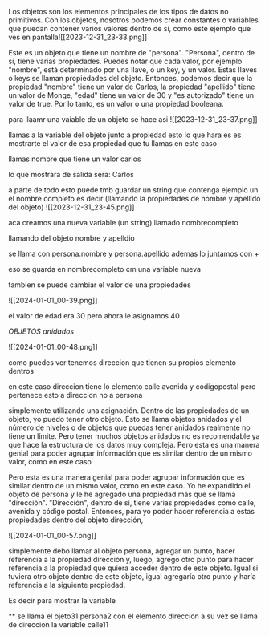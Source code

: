 


 Los objetos son los elementos principales de los tipos de datos no primitivos. Con los objetos, nosotros podemos crear constantes o variables que puedan contener varios valores dentro de sí, como este ejemplo que ves en pantalla![[2023-12-31_23-33.png]]


 Este es un objeto que tiene un nombre de "persona". "Persona", dentro de sí, tiene varias propiedades. Puedes notar que cada valor, por ejemplo "nombre", está determinado por una llave, o un key, y un valor. Estas llaves o keys se llaman propiedades del objeto. Entonces, podemos decir que la propiedad "nombre" tiene un valor de Carlos, la propiedad "apellido" tiene un valor de Monge, "edad" tiene un valor de 30 y "es autorizado" tiene un valor de true. Por lo tanto, es un valor o una propiedad booleana. 

para llaamr una vaiable de un objeto se hace asi
![[2023-12-31_23-37.png]]

llamas a la variable  del objeto junto a propiedad  esto lo que hara es  es mostrarte   el valor de esa propiedad que tu llamas en este caso

llamas nombre que tiene un valor carlos 

lo que mostrara de salida sera: Carlos


 a parte de todo esto  puede tmb guardar  un string que contenga  ejemplo un el nombre completo es decir (llamando  la propiedades  de nombre y  apellido del objeto) 
![[2023-12-31_23-45.png]]

aca creamos una nueva variable  (un string) llamado nombrecompleto

llamando del objeto nombre y apelldio 

se llama con persona.nombre y persona.apellido ademas lo juntamos con +


eso se guarda en nombrecompleto cm una variable nueva


tambien se puede cambiar el valor de una propiedades


![[2024-01-01_00-39.png]]

el valor de edad  era 30 pero ahora le asignamos 40



*OBJETOS anidados*

![[2024-01-01_00-48.png]]

como puedes ver tenemos direccion que tienen su propios  elemento dentros

en este caso direccion tiene lo elemento calle avenida y codigopostal pero pertenece esto a direccion no a persona

 simplemente utilizando una asignación. Dentro de las propiedades de un objeto, yo puedo tener otro objeto. Esto se llama objetos anidados y el número de niveles o de objetos que puedas tener anidados realmente no tiene un límite. Pero tener muchos objetos anidados no es recomendable ya que hace la estructura de los datos muy compleja. Pero esta es una manera genial para poder agrupar información que es similar dentro de un mismo valor, como en este caso


 Pero esta es una manera genial para poder agrupar información que es similar dentro de un mismo valor, como en este caso. Yo he expandido el objeto de persona y le he agregado una propiedad más que se llama "dirección". "Dirección", dentro de sí, tiene varias propiedades como calle, avenida y código postal. Entonces, para yo poder hacer referencia a estas propiedades dentro del objeto dirección, 
 
 
 
 
 ![[2024-01-01_00-57.png]]
 
 
 
 
 simplemente debo llamar al objeto persona, agregar un punto, hacer referencia a la propiedad dirección y, luego, agrego otro punto para hacer referencia a la propiedad que quiera acceder dentro de este objeto. Igual si tuviera otro objeto dentro de este objeto, igual agregaría otro punto y haría referencia a la siguiente propiedad. 

Es decir  para mostrar la variable 


** se llama el ojeto31 persona2  con el elemento direccion  a su vez se llama de direccion la variable calle11